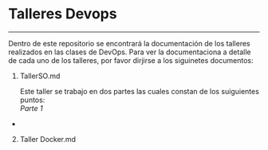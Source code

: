 # Talleres Devops
---

Dentro de este repositorio se encontrará la documentación de los talleres realizados en las clases de DevOps. Para ver la documentaciona a detalle de cada uno de los talleres, por favor dirjirse a los siguinetes documentos: 

1. TallerSO.md
   
   Este taller se trabajo en dos partes las cuales constan de los suiguientes puntos:  
    *Parte 1*
 * 




2. Taller Docker.md


